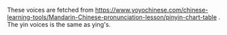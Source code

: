 These voices are fetched from https://www.yoyochinese.com/chinese-learning-tools/Mandarin-Chinese-pronunciation-lesson/pinyin-chart-table .
The yin voices is the same as ying's.

